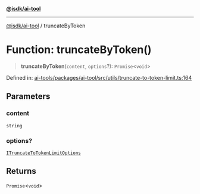 [**@isdk/ai-tool**](../README.md)

***

[@isdk/ai-tool](../globals.md) / truncateByToken

# Function: truncateByToken()

> **truncateByToken**(`content`, `options`?): `Promise`\<`void`\>

Defined in: [ai-tools/packages/ai-tool/src/utils/truncate-to-token-limit.ts:164](https://github.com/isdk/ai-tool.js/blob/a24331161aecd2d7bbd8dc9f9cd3d984871261cb/src/utils/truncate-to-token-limit.ts#L164)

## Parameters

### content

`string`

### options?

[`ITruncateToTokenLimitOptions`](../interfaces/ITruncateToTokenLimitOptions.md)

## Returns

`Promise`\<`void`\>

